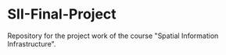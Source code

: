 # SII-Final-Project

Repository for the project work of the course "Spatial Information Infrastructure".
